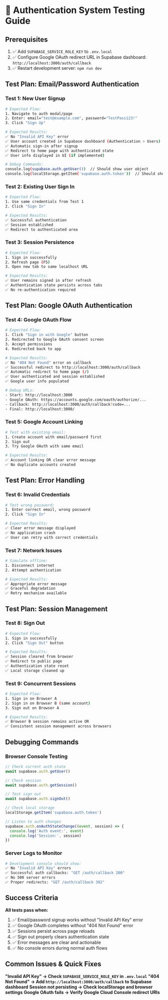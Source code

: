 # 🧪 Authentication System Testing Guide

## Prerequisites
1. ✅ Add `SUPABASE_SERVICE_ROLE_KEY` to `.env.local`
2. ✅ Configure Google OAuth redirect URL in Supabase dashboard: `http://localhost:3000/auth/callback`
3. ✅ Restart development server: `npm run dev`

## Test Plan: Email/Password Authentication

### Test 1: New User Signup
```bash
# Expected Flow:
1. Navigate to auth modal/page
2. Enter: email="test@example.com", password="TestPass123!"
3. Click "Sign Up"

# Expected Results:
✅ No "Invalid API Key" error
✅ User account created in Supabase dashboard (Authentication > Users)
✅ Automatic sign-in after signup
✅ Redirect to home page with authenticated state
✅ User info displayed in UI (if implemented)

# Debug Commands:
console.log(supabase.auth.getUser())  // Should show user object
console.log(localStorage.getItem('supabase.auth.token'))  // Should show token
```

### Test 2: Existing User Sign In
```bash
# Expected Flow:
1. Use same credentials from Test 1
2. Click "Sign In" 

# Expected Results:
✅ Successful authentication
✅ Session established
✅ Redirect to authenticated area
```

### Test 3: Session Persistence
```bash
# Expected Flow:
1. Sign in successfully
2. Refresh page (F5)
3. Open new tab to same localhost URL

# Expected Results:
✅ User remains signed in after refresh
✅ Authentication state persists across tabs
✅ No re-authentication required
```

## Test Plan: Google OAuth Authentication

### Test 4: Google OAuth Flow
```bash
# Expected Flow:
1. Click "Sign in with Google" button
2. Redirected to Google OAuth consent screen
3. Accept permissions
4. Redirected back to app

# Expected Results:
✅ No "404 Not Found" error on callback
✅ Successful redirect to http://localhost:3000/auth/callback
✅ Automatic redirect to home page (/)
✅ User authenticated and session established
✅ Google user info populated

# Debug URLs:
- Start: http://localhost:3000
- Google OAuth: https://accounts.google.com/oauth/authorize/...
- Callback: http://localhost:3000/auth/callback?code=...
- Final: http://localhost:3000/
```

### Test 5: Google Account Linking
```bash
# Test with existing email:
1. Create account with email/password first
2. Sign out
3. Try Google OAuth with same email

# Expected Results:
✅ Account linking OR clear error message
✅ No duplicate accounts created
```

## Test Plan: Error Handling

### Test 6: Invalid Credentials
```bash
# Test wrong password:
1. Enter correct email, wrong password
2. Click "Sign In"

# Expected Results:
✅ Clear error message displayed
✅ No application crash
✅ User can retry with correct credentials
```

### Test 7: Network Issues
```bash
# Simulate offline:
1. Disconnect internet
2. Attempt authentication

# Expected Results:
✅ Appropriate error message
✅ Graceful degradation
✅ Retry mechanism available
```

## Test Plan: Session Management

### Test 8: Sign Out
```bash
# Expected Flow:
1. Sign in successfully
2. Click "Sign Out" button

# Expected Results:
✅ Session cleared from browser
✅ Redirect to public page
✅ Authentication state reset
✅ Local storage cleaned up
```

### Test 9: Concurrent Sessions
```bash
# Expected Flow:
1. Sign in on Browser A
2. Sign in on Browser B (same account)
3. Sign out on Browser A

# Expected Results:
✅ Browser B session remains active OR
✅ Consistent session management across browsers
```

## Debugging Commands

### Browser Console Testing
```javascript
// Check current auth state
await supabase.auth.getUser()

// Check session
await supabase.auth.getSession()

// Test sign out
await supabase.auth.signOut()

// Check local storage
localStorage.getItem('supabase.auth.token')

// Listen to auth changes
supabase.auth.onAuthStateChange((event, session) => {
  console.log('Auth event:', event)
  console.log('Session:', session)
})
```

### Server Logs to Monitor
```bash
# Development console should show:
✅ No "Invalid API Key" errors
✅ Successful auth callbacks: "GET /auth/callback 200"
✅ No 500 server errors
✅ Proper redirects: "GET /auth/callback 302"
```

## Success Criteria

**All tests pass when:**
1. ✅ Email/password signup works without "Invalid API Key" error
2. ✅ Google OAuth completes without "404 Not Found" error  
3. ✅ Sessions persist across page reloads
4. ✅ Sign out properly clears authentication state
5. ✅ Error messages are clear and actionable
6. ✅ No console errors during normal auth flows

## Common Issues & Quick Fixes

**"Invalid API Key" → Check `SUPABASE_SERVICE_ROLE_KEY` in `.env.local`**
**"404 Not Found" → Add `http://localhost:3000/auth/callback` to Supabase dashboard**
**Session not persisting → Check localStorage and browser settings**
**Google OAuth fails → Verify Google Cloud Console redirect URIs**